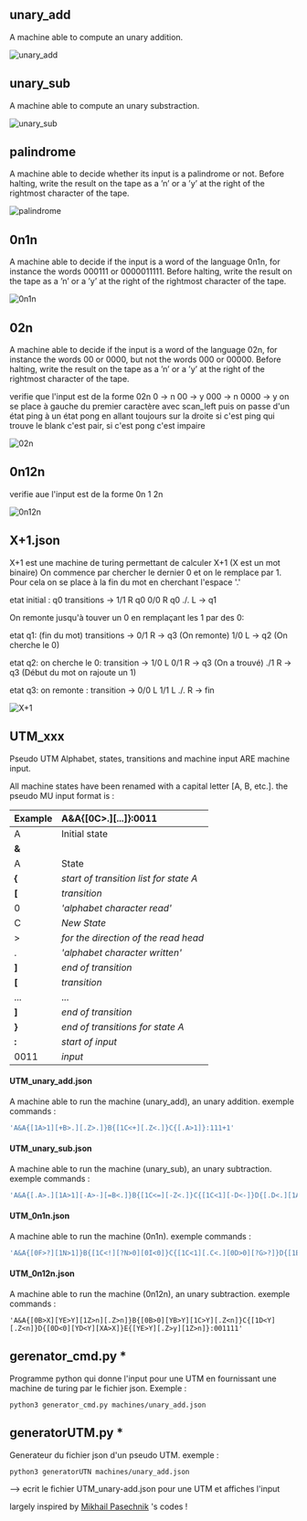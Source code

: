 ## unary_add
A machine able to compute an unary addition.

![unary_add](https://github.com/sirius911/ft_turing/assets/25301163/1f70553b-f50c-49c4-a7ef-3641932a55b6)


## unary_sub
A machine able to compute an unary substraction.

![unary_sub](https://github.com/sirius911/ft_turing/assets/25301163/646fd1a7-3f8b-4987-99c0-4cde0ece9fba)


## palindrome
A machine able to decide whether its input is a palindrome or not. Before halting,
write the result on the tape as a ’n’ or a ’y’ at the right of the rightmost character
of the tape.

![palindrome](https://github.com/sirius911/ft_turing/assets/25301163/d292b8dc-641f-43cc-a539-c7867222a85d)


## 0n1n
A machine able to decide if the input is a word of the language 0n1n, for instance
the words 000111 or 0000011111. Before halting, write the result on the tape as a
’n’ or a ’y’ at the right of the rightmost character of the tape.

![0n1n](https://github.com/sirius911/ft_turing/assets/25301163/4eb3ede1-65f3-438e-b068-0b0f7f82ebd2)


## 02n
A machine able to decide if the input is a word of the language 02n, for instance
the words 00 or 0000, but not the words 000 or 00000. Before halting, write the
result on the tape as a ’n’ or a ’y’ at the right of the rightmost character of the
tape.

verifie que l'input est de la forme 02n
0 -> n
00 -> y
000 -> n
0000 -> y
on se place à gauche du premier caractère avec scan_left
puis on passe d'un état ping à un état pong en allant toujours sur la droite
si c'est ping qui trouve le blank c'est pair, si c'est pong c'est impaire

![02n](https://github.com/sirius911/ft_turing/assets/25301163/7ed1888d-22a5-41c9-ae02-83f6ea046b52)


## 0n12n
verifie aue l'input est de la forme 0n 1 2n

![0n12n](https://github.com/sirius911/ft_turing/assets/25301163/aa08d616-f838-4d76-b12a-fd43464efb37)

## X+1.json 

X+1 est une machine de turing permettant de calculer X+1 (X est un mot binaire)
On commence par chercher le dernier 0 et on le remplace par 1. Pour cela on se place à
la fin du mot en cherchant l'espace '.'

etat initial : q0
    transitions ->  1/1 R q0
                    0/0 R q0
                    ./. L -> q1

On remonte jusqu'à touver un 0 en remplaçant les 1 par des 0:

etat q1: (fin du mot)
    transitions ->  0/1 R -> q3 (On remonte)
                    1/0 L -> q2 (On cherche le 0)

etat q2: on cherche le 0:
    transition ->   1/0 L 
                    0/1 R -> q3 (On a trouvé)
                    ./1 R -> q3 (Début du mot on rajoute un 1)

etat q3: on remonte :
    transition ->   0/0 L
                    1/1 L
                    ./. R -> fin

![X+1](https://github.com/sirius911/ft_turing/assets/25301163/2888e0d6-43b5-46ec-b728-6e2f854d8c5d)


## UTM_xxx
Pseudo UTM 
Alphabet, states, transitions and machine input ARE machine input.

All machine states have been renamed with a capital letter [A, B, etc.].
the pseudo MU input format is :

| Example | A&A{[0C>.][...]}:0011 |
|:-------------------|:-----------------|
| A | Initial state |
|**&** | |
| A | State |
| **{** | *start of transition list for state A* |
| **[** | *transition* |
| 0 | *'alphabet character read'* |
| C | *New State* |
| > | *for the direction of the read head* |
| . | *'alphabet character written'* |
| **]** | *end of transition* |
| **[** | *transition* | 
| ... | ...|
| **]** | *end of transition* |
| **}** | *end of transitions for state A* |
| **:** | *start of input* |
| 0011 | *input* |


#### UTM_unary_add.json
A machine able to run the machine (unary_add), an unary addition.
exemple commands : 
```bash
'A&A{[1A>1][+B>.][.Z>.]}B{[1C<+][.Z<.]}C{[.A>1]}:111+1'
```

#### UTM_unary_sub.json
A machine able to run the machine (unary_sub), an unary subtraction.
exemple commands : 
```bash
'A&A{[.A>.][1A>1][-A>-][=B<.]}B{[1C<=][-Z<.]}C{[1C<1][-D<-]}D{[.D<.][1A>.]}:111-11='
```
#### UTM_0n1n.json
A machine able to run the machine (0n1n).
exemple commands : 
```bash
'A&A{[0F>?][1N>1]}B{[1C<!][?N>0][0I<0]}C{[1C<1][.C<.][0D>0][?G>?]}D{[1E<.][.D>.][!I<!]}E{[0C<.][.E<.]}F{[1F>1][0F>0][.B<.]}G{[.G>.][!H>!][1I>1]}H{[.I<y]}I{[.J<1][!I<!][1I<1][0I<0][?N>0]}J{[?K>?][0K>0][.J<.]}K{[.L>0]}L{[.L>.][1L>1][!I<!]}M{[1M>1][0M>0][.M>.][!H>!]}N{[1N>1][0N>0][!N>1][nZ>n][.Z<n][yZ<y]}:0011'
```
#### UTM_0n12n.json
A machine able to run the machine (0n12n), an unary subtraction.
exemple commands : 
```
'A&A{[0B>X][YE>Y][1Z>n][.Z>n]}B{[0B>0][YB>Y][1C>Y][.Z<n]}C{[1D<Y][.Z<n]}D{[0D<0][YD<Y][XA>X]}E{[YE>Y][.Z>y][1Z>n]}:001111'
```

## gerenator_cmd.py *
Programme python qui donne l'input pour une UTM en fournissant une machine de turing par le fichier json. 
Exemple :
```shell
python3 generator_cmd.py machines/unary_add.json
```

## generatorUTM.py *
Generateur du fichier json d'un pseudo UTM. exemple :
```shell
python3 generatorUTN machines/unary_add.json
```

--> ecrit le fichier UTM_unary-add.json pour une UTM et affiches l'input

largely inspired by [Mikhail Pasechnik](https://github.com/MikhailPasechnik) 's codes !
